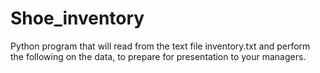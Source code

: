 # Shoe_inventory
Python program that will read from the text file inventory.txt and perform the following on the data, to prepare for presentation to your managers.
